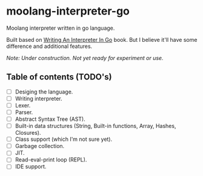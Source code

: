 # moolang-interpreter-go
Moolang interpreter written in go language.

Built based on [Writing An Interpreter In Go](https://interpreterbook.com/) book. But I believe it'll have some difference and additional features.

*Note: Under construction. Not yet ready for experiment or use.*

## Table of contents (TODO's)
* [ ] Desiging the language.
* [ ] Writing interpreter.
* [ ] Lexer.
* [ ] Parser.
* [ ] Abstract Syntax Tree (AST).
* [ ] Built-in data structures (String, Built-in functions, Array, Hashes, Closures).
* [ ] Class support (which I'm not sure yet).
* [ ] Garbage collection.
* [ ] JIT.
* [ ] Read-eval-print loop (REPL).
* [ ] IDE support.
